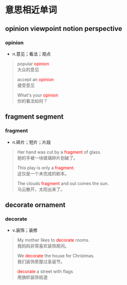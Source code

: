 # 意思相近单词

## opinion viewpoint notion perspective

### opinion

- n.意见；看法；观点

> popular <font style="color:red">opinion</font>  
> 大众的意见
>
> accept an <font style="color:red">opinion</font>  
> 接受意见
>
> What's your <font style="color:red">opinion</font>  
> 你的看法如何？

## fragment segment

### fragment

- n.碎片；短片；片段

> Her hand was cut by a <font style="color:red">fragment</font> of glass.  
> 她的手被一块玻璃碎片划破了。
>
> This play is only a <font style="color:red">fragment</font>.  
> 这仅是一个未完成的剧本。
>
> The clouds <font style="color:red">fragment</font> and out comes the sun.  
> 乌云散开，太阳出来了。

## decorate ornament

### decorate

- v.装饰；装修

> My mother likes to <font style="color:red">decorate</font> rooms.  
> 我妈妈非常喜欢装饰房间。
>
> We <font style="color:red">decorate</font> the house for Christmas.  
> 我们装饰房屋过圣诞节。
>
> <font style="color:red">decorate</font> a street with flags  
> 用旗帜装饰街道

